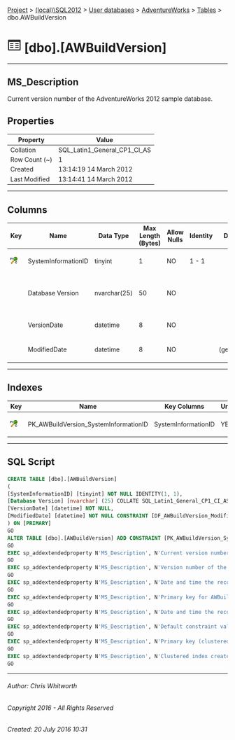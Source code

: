 #### 

[Project](../../../../index.md) > [(local)\\SQL2012](../../../index.md) > [User databases](../../index.md) > [AdventureWorks](../index.md) > [Tables](Tables.md) > dbo.AWBuildVersion

# ![Tables](../../../../Images/Table32.png) [dbo].[AWBuildVersion]

---

## <a name="#description"></a>MS_Description

Current version number of the AdventureWorks 2012 sample database. 

## <a name="#properties"></a>Properties

| Property | Value |
|---|---|
| Collation | SQL_Latin1_General_CP1_CI_AS |
| Row Count (~) | 1 |
| Created | 13:14:19 14 March 2012 |
| Last Modified | 13:14:41 14 March 2012 |


---

## <a name="#columns"></a>Columns

| Key | Name | Data Type | Max Length (Bytes) | Allow Nulls | Identity | Default | Description |
|---|---|---|---|---|---|---|---|
| [![Cluster Primary Key PK_AWBuildVersion_SystemInformationID: SystemInformationID](../../../../Images/pkcluster.png)](#indexes) | SystemInformationID | tinyint | 1 | NO | 1 - 1 |  | _Primary key for AWBuildVersion records._ |
|  | Database Version | nvarchar(25) | 50 | NO |  |  | _Version number of the database in 9.yy.mm.dd.00 format._ |
|  | VersionDate | datetime | 8 | NO |  |  | _Date and time the record was last updated._ |
|  | ModifiedDate | datetime | 8 | NO |  | (getdate()) | _Date and time the record was last updated._ |


---

## <a name="#indexes"></a>Indexes

| Key | Name | Key Columns | Unique | Description |
|---|---|---|---|---|
| [![Cluster Primary Key PK_AWBuildVersion_SystemInformationID: SystemInformationID](../../../../Images/pkcluster.png)](#indexes) | PK_AWBuildVersion_SystemInformationID | SystemInformationID | YES | _Primary key (clustered) constraint_ |


---

## <a name="#sqlscript"></a>SQL Script

```sql
CREATE TABLE [dbo].[AWBuildVersion]
(
[SystemInformationID] [tinyint] NOT NULL IDENTITY(1, 1),
[Database Version] [nvarchar] (25) COLLATE SQL_Latin1_General_CP1_CI_AS NOT NULL,
[VersionDate] [datetime] NOT NULL,
[ModifiedDate] [datetime] NOT NULL CONSTRAINT [DF_AWBuildVersion_ModifiedDate] DEFAULT (getdate())
) ON [PRIMARY]
GO
ALTER TABLE [dbo].[AWBuildVersion] ADD CONSTRAINT [PK_AWBuildVersion_SystemInformationID] PRIMARY KEY CLUSTERED  ([SystemInformationID]) ON [PRIMARY]
GO
EXEC sp_addextendedproperty N'MS_Description', N'Current version number of the AdventureWorks 2012 sample database. ', 'SCHEMA', N'dbo', 'TABLE', N'AWBuildVersion', NULL, NULL
GO
EXEC sp_addextendedproperty N'MS_Description', N'Version number of the database in 9.yy.mm.dd.00 format.', 'SCHEMA', N'dbo', 'TABLE', N'AWBuildVersion', 'COLUMN', N'Database Version'
GO
EXEC sp_addextendedproperty N'MS_Description', N'Date and time the record was last updated.', 'SCHEMA', N'dbo', 'TABLE', N'AWBuildVersion', 'COLUMN', N'ModifiedDate'
GO
EXEC sp_addextendedproperty N'MS_Description', N'Primary key for AWBuildVersion records.', 'SCHEMA', N'dbo', 'TABLE', N'AWBuildVersion', 'COLUMN', N'SystemInformationID'
GO
EXEC sp_addextendedproperty N'MS_Description', N'Date and time the record was last updated.', 'SCHEMA', N'dbo', 'TABLE', N'AWBuildVersion', 'COLUMN', N'VersionDate'
GO
EXEC sp_addextendedproperty N'MS_Description', N'Default constraint value of GETDATE()', 'SCHEMA', N'dbo', 'TABLE', N'AWBuildVersion', 'CONSTRAINT', N'DF_AWBuildVersion_ModifiedDate'
GO
EXEC sp_addextendedproperty N'MS_Description', N'Primary key (clustered) constraint', 'SCHEMA', N'dbo', 'TABLE', N'AWBuildVersion', 'CONSTRAINT', N'PK_AWBuildVersion_SystemInformationID'
GO
EXEC sp_addextendedproperty N'MS_Description', N'Clustered index created by a primary key constraint.', 'SCHEMA', N'dbo', 'TABLE', N'AWBuildVersion', 'INDEX', N'PK_AWBuildVersion_SystemInformationID'
GO

```


---

###### Author:  Chris Whitworth

###### Copyright 2016 - All Rights Reserved

###### Created: 20 July 2016 10:31

